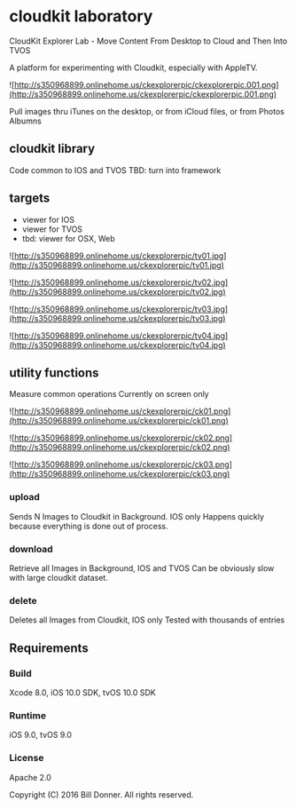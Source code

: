 # cloudkit laboratory
CloudKit Explorer Lab - Move Content From Desktop to Cloud and Then Into TVOS

A platform for experimenting with Cloudkit, especially with AppleTV.

![http://s350968899.onlinehome.us/ckexplorerpic/ckexplorerpic.001.png](http://s350968899.onlinehome.us/ckexplorerpic/ckexplorerpic.001.png)

Pull images thru iTunes on the desktop, or from iCloud files, or from Photos Albumns 

## cloudkit library 
Code common to IOS and TVOS 
TBD: turn into framework

## targets
- viewer for IOS
- viewer for TVOS
- tbd: viewer for OSX, Web


![http://s350968899.onlinehome.us/ckexplorerpic/tv01.jpg](http://s350968899.onlinehome.us/ckexplorerpic/tv01.jpg)


![http://s350968899.onlinehome.us/ckexplorerpic/tv02.jpg](http://s350968899.onlinehome.us/ckexplorerpic/tv02.jpg)


![http://s350968899.onlinehome.us/ckexplorerpic/tv03.jpg](http://s350968899.onlinehome.us/ckexplorerpic/tv03.jpg)

![http://s350968899.onlinehome.us/ckexplorerpic/tv04.jpg](http://s350968899.onlinehome.us/ckexplorerpic/tv04.jpg)




## utility functions
Measure common operations 
Currently on screen only


![http://s350968899.onlinehome.us/ckexplorerpic/ck01.png](http://s350968899.onlinehome.us/ckexplorerpic/ck01.png)


![http://s350968899.onlinehome.us/ckexplorerpic/ck02.png](http://s350968899.onlinehome.us/ckexplorerpic/ck02.png)


![http://s350968899.onlinehome.us/ckexplorerpic/ck03.png](http://s350968899.onlinehome.us/ckexplorerpic/ck03.png)

### upload
Sends N Images to Cloudkit in Background. IOS only
Happens quickly because everything is done out of process.

### download
Retrieve all Images in Background, IOS and TVOS
Can be obviously slow with large cloudkit dataset.

### delete
Deletes all Images from Cloudkit, IOS only
Tested with thousands of entries

## Requirements

### Build

Xcode 8.0, iOS 10.0 SDK, tvOS 10.0 SDK 

### Runtime

iOS 9.0, tvOS 9.0 

### License

Apache 2.0

Copyright (C) 2016 Bill Donner. All rights reserved.
